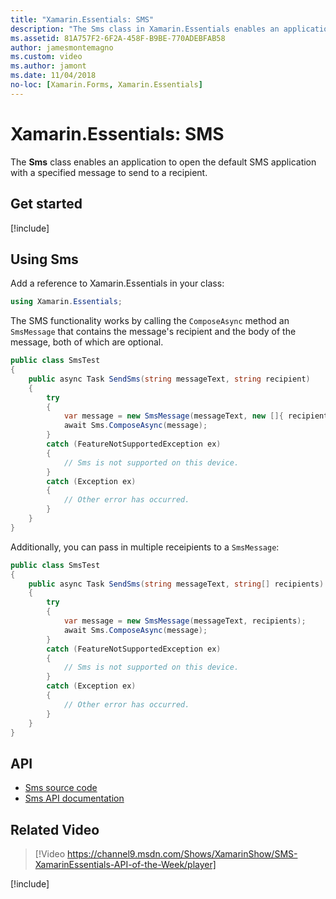 ```yaml
---
title: "Xamarin.Essentials: SMS"
description: "The Sms class in Xamarin.Essentials enables an application to open the default SMS application with a specified message to send to a recipient."
ms.assetid: 81A757F2-6F2A-458F-B9BE-770ADEBFAB58
author: jamesmontemagno
ms.custom: video
ms.author: jamont
ms.date: 11/04/2018
no-loc: [Xamarin.Forms, Xamarin.Essentials]
---
```


# Xamarin.Essentials: SMS

The **Sms** class enables an application to open the default SMS application with a specified message to send to a recipient.

## Get started

[!include[](~/essentials/includes/get-started.md)]

## Using Sms

Add a reference to Xamarin.Essentials in your class:

```csharp
using Xamarin.Essentials;
```

The SMS functionality works by calling the `ComposeAsync` method an `SmsMessage` that contains the message's recipient and the body of the message, both of which are optional.

```csharp
public class SmsTest
{
    public async Task SendSms(string messageText, string recipient)
    {
        try
        {
            var message = new SmsMessage(messageText, new []{ recipient });
            await Sms.ComposeAsync(message);
        }
        catch (FeatureNotSupportedException ex)
        {
            // Sms is not supported on this device.
        }
        catch (Exception ex)
        {
            // Other error has occurred.
        }
    }
}
```

Additionally, you can pass in multiple receipients to a `SmsMessage`:

```csharp
public class SmsTest
{
    public async Task SendSms(string messageText, string[] recipients)
    {
        try
        {
            var message = new SmsMessage(messageText, recipients);
            await Sms.ComposeAsync(message);
        }
        catch (FeatureNotSupportedException ex)
        {
            // Sms is not supported on this device.
        }
        catch (Exception ex)
        {
            // Other error has occurred.
        }
    }
}
```

## API

- [Sms source code](https://github.com/xamarin/Essentials/tree/main/Xamarin.Essentials/Sms)
- [Sms API documentation](xref:Xamarin.Essentials.Sms)

## Related Video

> [!Video https://channel9.msdn.com/Shows/XamarinShow/SMS-XamarinEssentials-API-of-the-Week/player]

[!include[](~/essentials/includes/xamarin-show-essentials.md)]
